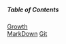 
##### Table of Contents  
[Growth](https://github.com/mohammadsilwadi/reading-notes/blob/main/growth.md)  
[MarkDown](emphasis)
[Git]()  

